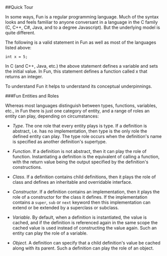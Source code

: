 ##Quick Tour

In some ways, Fun is a regular programming language.  Much of the syntax looks and feels familiar to anyone conversant in a language in the C family (C, C++, C#, Java, and to a degree Javascript).  But the underlying model is quite different.

The following is a valid statement in Fun as well as most of the languages listed above:

    int x = 5;

In C (and C++, Java, etc.) the above statement defines a variable and sets the initial value.  In Fun, this statement defines a function called x that returns an integer.  

To understand Fun it helps to understand its conceptual underpinnings.  

###Fun Entities and Roles

Whereas most languages distinguish between types, functions, variables, etc., in Fun 
there is just one category of entity, and a range of roles an entity can play, depending
on circumstances:

* _Type_. The one role that every entity plays is type. If a definition is abstract, i.e. has no 
implementation, then type is the only role the defined entity can play.  The type role
occurs when the definition's name is specified as another definition's supertype.

* _Function_. If a definition is not abstract, then it can play the role of 
function.  Instantiating a definition is the equivalent of calling a function,
with the return value being the output specified by the definition's constructions.

* _Class_. If a definition contains child definitions, then it plays the role of class
and defines an inheritable and overridable interface.

* _Constructor_. If a definition contains an implementation, then it plays the role of a
constructor for the class it defines.  If the implementation contains a <code>super</code>,
<code>sub</code> or <code>next</code> keyword then this implementation can extend or be
extended by a superclass or subclass. 

* _Variable_. By default, when a definition is instantiated, the value is cached, and if the 
definition is referenced again in the same scope the cached value is used instead of constructing 
the value again. Such an entity can play the role of a variable.

* _Object_. A definition can specify that a child definition's value be cached along with its parent.
Such a definition can play the role of an object. 

